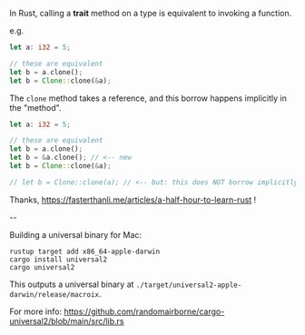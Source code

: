 In Rust, calling a **trait** method on a type
is equivalent to invoking a function.

e.g.

```rust
let a: i32 = 5;

// these are equivalent
let b = a.clone();
let b = Clone::clone(&a);
```

The `clone` method takes a reference, and this borrow happens implicitly in the "method".

```rust
let a: i32 = 5;

// these are equivalent
let b = a.clone();
let b = &a.clone(); // <-- new
let b = Clone::clone(&a);

// let b = Clone::clone(a); // <-- but: this does NOT borrow implicitly
```

Thanks, https://fasterthanli.me/articles/a-half-hour-to-learn-rust !

--

Building a universal binary for Mac:

```
rustup target add x86_64-apple-darwin
cargo install universal2
cargo universal2
```

This outputs a universal binary at `./target/universal2-apple-darwin/release/macroix`.

For more info: https://github.com/randomairborne/cargo-universal2/blob/main/src/lib.rs
